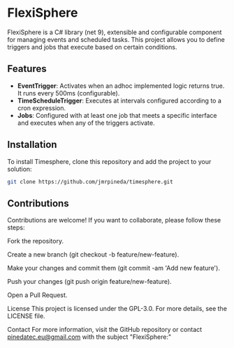 # FlexiSphere

FlexiSphere is a C# library (net 9), extensible and configurable component for managing events and scheduled tasks. This project allows you to define triggers and jobs that execute based on certain conditions.

## Features

- **EventTrigger**: Activates when an adhoc implemented logic returns true. It runs every 500ms (configurable).
- **TimeScheduleTrigger**: Executes at intervals configured according to a cron expression.
- **Jobs**: Configured with at least one job that meets a specific interface and executes when any of the triggers activate.

## Installation

To install Timesphere, clone this repository and add the project to your solution:

```bash
git clone https://github.com/jmrpineda/timesphere.git
```

## Contributions

Contributions are welcome! If you want to collaborate, please follow these steps:

Fork the repository.

Create a new branch (git checkout -b feature/new-feature).

Make your changes and commit them (git commit -am 'Add new feature').

Push your changes (git push origin feature/new-feature).

Open a Pull Request.

License
This project is licensed under the GPL-3.0. For more details, see the LICENSE file.

Contact
For more information, visit the GitHub repository or contact [pinedatec.eu@gmail.com](mailto:pinedatec.eu@gmail.com) with the subject "FlexiSphere:"
